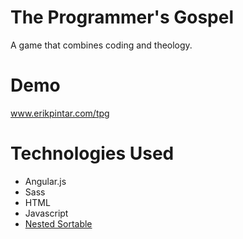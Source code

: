 # The Programmer's Gospel
A game that combines coding and theology.

# Demo
www.erikpintar.com/tpg

# Technologies Used
- Angular.js
- Sass
- HTML
- Javascript
- [Nested Sortable](https://github.com/ilikenwf/nestedSortable)
